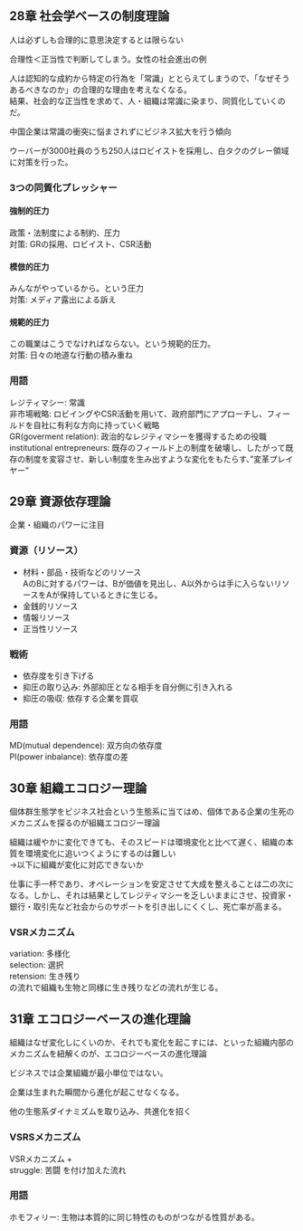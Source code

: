 ## 28章 社会学ベースの制度理論
人は必ずしも合理的に意思決定するとは限らない

合理性＜正当性で判断してしまう。女性の社会進出の例

人は認知的な成約から特定の行為を「常識」ととらえてしまうので、「なぜそうあるべきなのか」の合理的な理由を考えなくなる。  
結果、社会的な正当性を求めて、人・組織は常識に染まり、同質化していくのだ。

中国企業は常識の衝突に悩まされずにビジネス拡大を行う傾向

ウーバーが3000社員のうち250人はロビイストを採用し、白タクのグレー領域に対策を行った。

### 3つの同質化プレッシャー
#### 強制的圧力
政策・法制度による制約、圧力  
対策: GRの採用、ロビイスト、CSR活動
#### 模倣的圧力
みんながやっているから。という圧力  
対策: メディア露出による訴え
#### 規範的圧力
この職業はこうでなければならない。という規範的圧力。  
対策: 日々の地道な行動の積み重ね

### 用語
レジティマシー: 常識  
非市場戦略: ロビイングやCSR活動を用いて、政府部門にアプローチし、フィールドを自社に有利な方向に持っていく戦略  
GR(goverment relation): 政治的なレジティマシーを獲得するための役職  
institutional entrepreneurs: 既存のフィールド上の制度を破壊し、したがって既存の制度を変容させ、新しい制度を生み出すような変化をもたらす、”変革プレイヤー”  


## 29章 資源依存理論
企業・組織のパワーに注目

### 資源（リソース）
- 材料・部品・技術などのリソース  
AのBに対するパワーは、Bが価値を見出し、A以外からは手に入らないリソースをAが保持しているときに生じる。
- 金銭的リソース
- 情報リソース
- 正当性リソース

### 戦術
- 依存度を引き下げる
- 抑圧の取り込み: 外部抑圧となる相手を自分側に引き入れる
- 抑圧の吸収: 依存する企業を買収

### 用語
MD(mutual dependence): 双方向の依存度  
PI(power inbalance): 依存度の差

## 30章 組織エコロジー理論
個体群生態学をビジネス社会という生態系に当てはめ、個体である企業の生死のメカニズムを探るのが組織エコロジー理論  

組織は緩やかに変化できても、そのスピードは環境変化と比べて遅く、組織の本質を環境変化に追いつくようにするのは難しい  
→以下に組織が変化に対応できないか  

仕事に手一杯であり、オペレーションを安定させて大成を整えることは二の次になる。しかし、それは結果としてレジティマシーを乏しいままにさせ、投資家・銀行・取引先など社会からのサポートを引き出しにくくし、死亡率が高まる。  

### VSRメカニズム
variation: 多様化  
selection: 選択  
retension: 生き残り  
の流れで組織も生物と同様に生き残りなどの流れが生じる。  

## 31章 エコロジーベースの進化理論
組織はなぜ変化しにくいのか、それでも変化を起こすには、といった組織内部のメカニズムを紐解くのが、エコロジーベースの進化理論  

ビジネスでは企業組織が最小単位ではない。

企業は生まれた瞬間から進化が起こせなくなる。

他の生態系ダイナミズムを取り込み、共進化を招く

### VSRSメカニズム
VSRメカニズム +   
struggle: 苦闘 を付け加えた流れ  


### 用語
ホモフィリー: 生物は本質的に同じ特性のものがつながる性質がある。  
